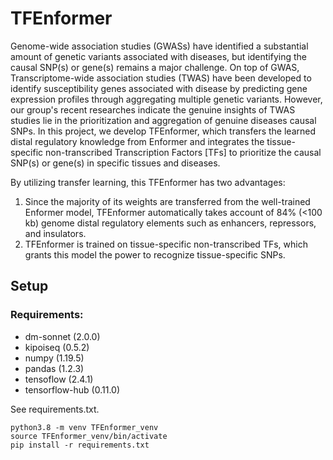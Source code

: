 # TFEnformer
Genome-wide association studies (GWASs) have identified a substantial amount of genetic variants associated with diseases, but identifying the causal SNP(s) or gene(s) remains a major challenge. On top of GWAS, Transcriptome-wide association studies (TWAS) have been developed to identify susceptibility genes associated with disease by predicting gene expression profiles through aggregating multiple genetic variants. However, our group's recent researches indicate the genuine insights of TWAS studies lie in the prioritization and aggregation of genuine diseases causal SNPs. In this project, we develop TFEnformer, which transfers the learned distal regulatory knowledge from Enformer and integrates the tissue-specific non-transcribed Transcription Factors [TFs] to prioritize the causal SNP(s) or gene(s) in specific tissues and diseases. 

By utilizing transfer learning, this TFEnformer has two advantages:
1. Since the majority of its weights are transferred from the well-trained Enformer model, TFEnformer automatically takes account of 84% (<100 kb) genome distal regulatory elements such as enhancers, repressors, and insulators. 
2. TFEnformer is trained on tissue-specific non-transcribed TFs, which grants this model the power to recognize tissue-specific SNPs. 

## Setup
### Requirements:
- dm-sonnet (2.0.0)
- kipoiseq (0.5.2)
- numpy (1.19.5)
- pandas (1.2.3)
- tensoflow (2.4.1)
- tensorflow-hub (0.11.0)

See requirements.txt.

```
python3.8 -m venv TFEnformer_venv
source TFEnformer_venv/bin/activate
pip install -r requirements.txt
```
